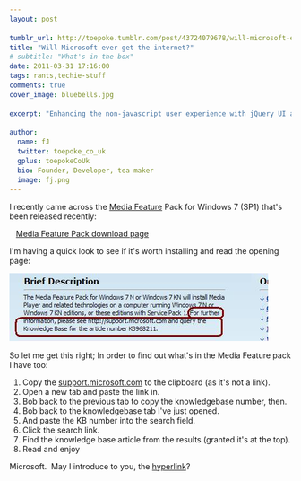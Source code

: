 ```yaml
---
layout: post

tumblr_url: http://toepoke.tumblr.com/post/43724079678/will-microsoft-ever-get-the-internet-tags-ran
title: "Will Microsoft ever get the internet?"
# subtitle: "What's in the box"
date: 2011-03-31 17:16:00
tags: rants,techie-stuff
comments: true
cover_image: bluebells.jpg

excerpt: "Enhancing the non-javascript user experience with jQuery UI and Fluqi"

author:
  name: fJ
  twitter: toepoke_co_uk
  gplus: toepokeCoUk 
  bio: Founder, Developer, tea maker
  image: fj.png
---
```


I recently came across the [Media Feature](http://wekeroad.com/post/4227196454/download-details-media-feature-pack-for-windows-7-n) Pack for Windows 7 (SP1) that's been released recently:

&nbsp;&nbsp;&nbsp;[Media Feature Pack download page](http://www.microsoft.com/downloads/en/details.aspx?FamilyID=31017ed3-166a-4c75-b90c-a6cef9b414c4)

I'm having a quick look to see if it's worth installing and read the opening page:

<img class="img-center" src="/images/posts/2013-03-31-will-microsoft-ever-get-the-internet.jpg" alt="" />

So let me get this right; In order to find out what's in the Media Feature pack I have too:

1. Copy the [support.microsoft.com](http://support.microsoft.com) to the clipboard (as it's not a link).
2. Open a new tab and paste the link in.
3. Bob back to the previous tab to copy the knowledgebase number, then.
4. Bob back to the knowledgebase tab I've just opened.
5. And paste the KB number into the search field.
6. Click the search link.
7. Find the knowledge base article from the results (granted it's at the top).
8. Read and enjoy

Microsoft.  May I introduce to you, the [hyperlink](http://support.microsoft.com/kb/968211)?

</rant>


	
